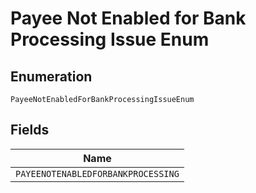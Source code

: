 
# Payee Not Enabled for Bank Processing Issue Enum

## Enumeration

`PayeeNotEnabledForBankProcessingIssueEnum`

## Fields

| Name |
|  --- |
| `PAYEENOTENABLEDFORBANKPROCESSING` |


